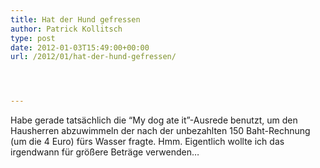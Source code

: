 ```yaml
---
title: Hat der Hund gefressen
author: Patrick Kollitsch
type: post
date: 2012-01-03T15:49:00+00:00
url: /2012/01/hat-der-hund-gefressen/




---
```

Habe gerade tats&auml;chlich die &#8220;My dog ate it&#8221;-Ausrede benutzt, um den Hausherren abzuwimmeln der nach der unbezahlten 150 Baht-Rechnung (um die 4 Euro) f&uuml;rs Wasser fragte. Hmm. Eigentlich wollte ich das irgendwann f&uuml;r gr&ouml;&szlig;ere Betr&auml;ge verwenden&#8230;